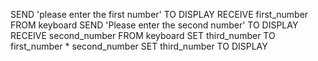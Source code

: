 SEND 'please enter the first number' TO DISPLAY
RECEIVE first_number FROM keyboard
SEND 'Please enter the second number' TO DISPLAY
RECEIVE second_number FROM keyboard
SET third_number TO first_number * second_number
SET third_number TO DISPLAY
